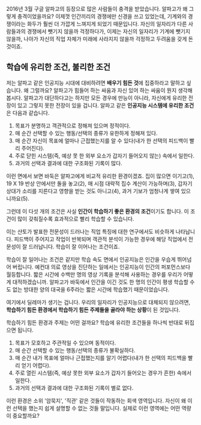 2016년 3월 구글 알파고의 등장으로 많은 사람들이 충격을 받았습니다. 알파고가 왜 그렇게 충격이었을까요? 이제껏 인간끼리의 경쟁에만 신경을 쓰고 있었는데, 기계와의 경쟁이라는 화두가 훨씬 더 가깝게 느껴지게 되었기 때문입니다. 자신의 일자리가 다른 사람들과의 경쟁에서 뺏기지 않을까 걱정하다가, 이제는 자신의 일자리가 기계에 뺏기지 않을까, 나아가 자신의 직업 자체가 미래에 사라지지 않을까 걱정하고 두려움을 갖게 돈 것이죠.

## 학습에 유리한 조건, 불리한 조건
저는 알파고 같은 인공지능 시대에 대비하려면 **배우기 힘든 것**에 집중하라고 말하고 싶습니다. 왜 그럴까요? 알파고가 힘들어 하는 싸움과 자신 있어 하는 싸움이 뭔지 생각해 봅시다. 알파고가 대단하다고는 하지만 모든 경우에 만능이 아니라, 자신에게 유리한 전장이 있고 그렇지 못한 전장이 있을 겁니다. 알파고 같은 **인공지능 시스템에 유리한 조건**은 다음과 같습니다.

1. 목표가 분명하고 객관적으로 정해져 있으며 정적이다.
2. 매 순간 선택할 수 있는 행동/선택의 종류가 유한하게 정해져 있다.
3. 매 순간 자신이 목표에 얼마나 근접했는지를 알 수 있다(내가 한 선택의 피드백이 빨리 주어진다).
4. 주로 닫힌 시스템(즉, 예상 못 한 외부 요소가 갑자기 들어오지 않는) 속에서 일한다.
5. 과거의 선택과 결과에 대한 구조화된 기록이 많다.

이런 면에서 보면 바둑은 알파고에게 비교적 유리한 환경이겠죠. 집이 많으면 이기고(1), 19 X 19 반상 안에서만 돌을 놓고(2), 매 시점 대략적 집수 계산이 가능하며(3), 갑자기 상대가 소리를 지른다고 영향을 받는 것도 아니고(4), 과거 기보가 엄청나게 쌓여 있으니까요(5).

그런데 이 다섯 개의 조건은 사실 **인간이 학습하기 좋은 환경의 조건**이기도 합니다. 이 조건이 많이 갖춰질수록 효과적으로 빨리 학습할 수 있습니다.

이는 샨토가 발표한 전문성이 드러나는 직업 특징에 대한 연구에서도 비슷하게 나타납니다. 피드백이 주어지고 작업이 반복되며 객관적 분석이 가능한 경우에 해당 직업에서 전문성이 잘 드러납니다. 학습이 잘 이어나는 조건이죠.

학습이 잘 일어나는 조건은 같지만 학습 속도 면에서 인공지능은 인간을 우습게 뛰어넘어 버립니다. 예컨대 의료 영상을 진단하는 일에서는 인공지능이 인간의 퍼포먼스보다 월등합니다. 짧은 시간에 수백만 명의 영상 기록을 분석해 사용하는 경우를 우리가 어떻게 대적하겠습니까. 알파고가 바둑에서 인간을 이긴 것도 한 명의 인간이 평생 학습할 수도 없는 방대한 양의 대국을 6주라는 짧은 시간에 학습했기 때문이었습니다. 

여기에서 딜레마가 생기는 겁니다. 우리의 일자리가 인공지능으로 대체되지 않으려면, **학습하기 힘든 환경에서 학습하기 힘든 주제들을 골라야 하는 상황**이 된 것입니다.

학습하기 힘든 환경과 주제는 어떤 걸까요? 학습에 유리한 조건들을 하나씩 반대로 뒤집으면 됩니다.

1. 목표가 모호하고 주관적일 수 있으며 동적이다.
2. 매 순간 선택할 수 있는 행동/선택의 종류가 불확실하다.
3. 매 순간 내가 목표에 얼마나 근접했는지를 알기 어렵다(내가 한 선택의 피드백을 빨리 얻기 어렵다).
4. 주로 열린 시스템(즉, 예상 못한 외부 요소가 갑자기 들어오는 경우가 흔한) 속에서 일한다.
5. 과거의 선택과 결과에 대한 구조화된 기록이 별로 없다.

이런 환경은 소위 '암묵지', '직관' 같은 것들이 작동하는 회색 영역입니다. 자신이 왜 이런 선택을 했는지 쉽게 설명할 수 없는 것들 말입니다. 실제로 이런 영역에는 어떤 역량이 중요할까요?